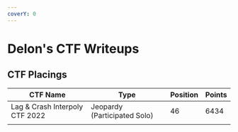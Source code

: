 ```yaml
---
coverY: 0
---
```


# Delon's CTF Writeups

## CTF Placings

| CTF Name                       | Type                         | Position | Points |
| ------------------------------ | ---------------------------- | -------- | ------ |
| Lag & Crash Interpoly CTF 2022 | Jeopardy (Participated Solo) | 46       | 6434   |
|                                |                              |          |        |

